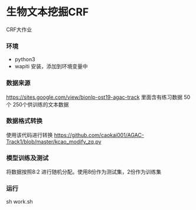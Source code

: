 # 生物文本挖掘CRF
CRF大作业
### 环境
- python3
- wapiti 安装，添加到环境变量中

### 数据来源
https://sites.google.com/view/bionlp-ost19-agac-track 
里面含有练习数据 50个
250个供训练的文本数据

### 数据格式转换
使用该代码进行转换
https://github.com/caokai001/AGAC-Track1/blob/master/kcao_modify_zq.py

### 模型训练及测试
将数据按照8:2 进行随机分配。使用8份作为测试集，2份作为训练集

### 运行
sh work.sh
